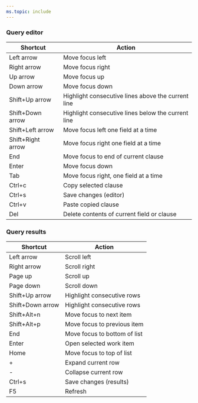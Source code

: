 ```yaml
---
ms.topic: include
---
```


<a id="queries-te-shortcuts"></a>

### Query editor

|Shortcut|Action|
|---|---|
|Left arrow|Move focus left|
|Right arrow|Move focus right|
|Up arrow|Move focus up|
|Down arrow|Move focus down|
|Shift+Up arrow|Highlight consecutive lines above the current line|
|Shift+Down arrow|Highlight consecutive lines below the current line|
|Shift+Left arrow|Move focus left one field at a time|
|Shift+Right arrow|Move focus right one field at a time|
|End |Move focus to end of current clause|
|Enter |Move focus down|
|Tab |Move focus right, one field at a time|
|Ctrl+c |Copy selected clause|
|Ctrl+s |Save changes (editor)|
|Ctrl+v |Paste copied clause|
|Del |Delete contents of current field or clause|

### Query results

|Shortcut|Action|
|---|---|
|Left arrow|Scroll left|
|Right arrow|Scroll right|
|Page up|Scroll up|
|Page down|Scroll down|
|Shift+Up arrow |Highlight consecutive rows|
|Shift+Down arrow|Highlight consecutive rows|
|Shift+Alt+n|Move focus to next item|
|Shift+Alt+p|Move focus to previous item|
|End|Move focus to bottom of list|
|Enter|Open selected work item |
|Home|Move focus to top of list|
|+|Expand current row|
|-|Collapse current row|
|Ctrl+s|Save changes (results)|
|F5 |Refresh |
